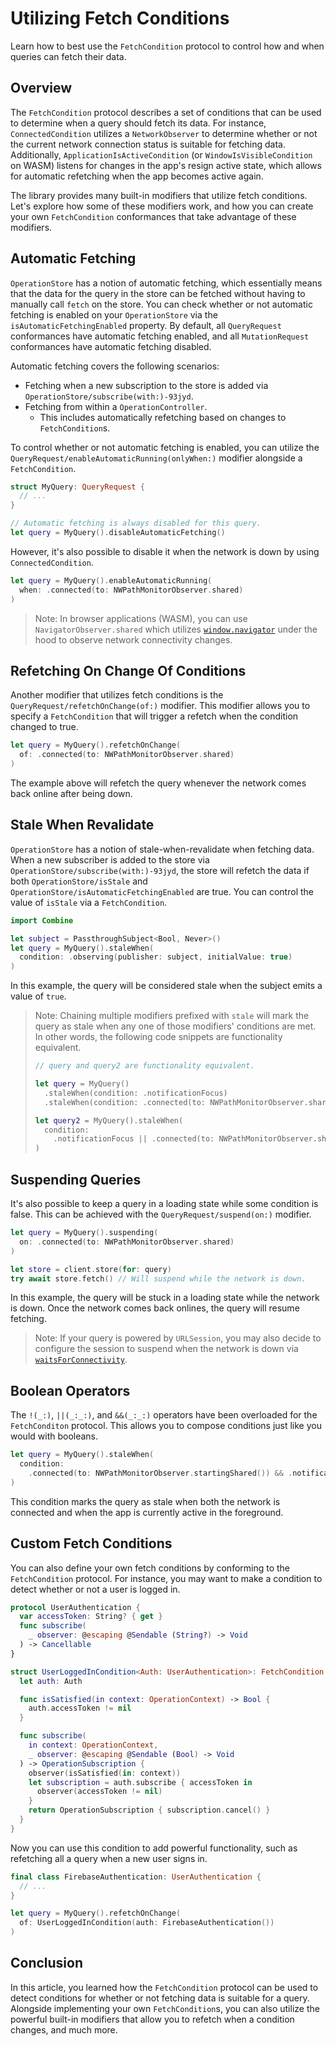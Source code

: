 # Utilizing Fetch Conditions

Learn how to best use the ``FetchCondition`` protocol to control how and when queries can fetch their data.

## Overview

The `FetchCondition` protocol describes a set of conditions that can be used to determine when a query should fetch its data. For instance, ``ConnectedCondition`` utilizes a ``NetworkObserver`` to determine whether or not the current network connection status is suitable for fetching data. Additionally, ``ApplicationIsActiveCondition`` (or `WindowIsVisibleCondition` on WASM) listens for changes in the app's resign active state, which allows for automatic refetching when the app becomes active again.

The library provides many built-in modifiers that utilize fetch conditions. Let's explore how some of these modifiers work, and how you can create your own `FetchCondition` conformances that take advantage of these modifiers.

## Automatic Fetching

``OperationStore`` has a notion of automatic fetching, which essentially means that the data for the query in the store can be fetched without having to manually call `fetch` on the store. You can check whether or not automatic fetching is enabled on your `OperationStore` via the `isAutomaticFetchingEnabled` property. By default, all ``QueryRequest`` conformances have automatic fetching enabled, and all ``MutationRequest`` conformances have automatic fetching disabled.

Automatic fetching covers the following scenarios:
- Fetching when a new subscription to the store is added via ``OperationStore/subscribe(with:)-93jyd``.
- Fetching from within a ``OperationController``.
  - This includes automatically refetching based on changes to `FetchCondition`s.

To control whether or not automatic fetching is enabled, you can utilize the ``QueryRequest/enableAutomaticRunning(onlyWhen:)`` modifier alongside a `FetchCondition`.

```swift
struct MyQuery: QueryRequest {
  // ...
}

// Automatic fetching is always disabled for this query.
let query = MyQuery().disableAutomaticFetching()
```

However, it's also possible to disable it when the network is down by using `ConnectedCondition`.

```swift
let query = MyQuery().enableAutomaticRunning(
  when: .connected(to: NWPathMonitorObserver.shared)
)
```

> Note: In browser applications (WASM), you can use `NavigatorObserver.shared` which utilizes [`window.navigator`](https://developer.mozilla.org/en-US/docs/Web/API/Navigator) under the hood to observe network connectivity changes.

## Refetching On Change Of Conditions

Another modifier that utilizes fetch conditions is the ``QueryRequest/refetchOnChange(of:)`` modifier. This modifier allows you to specify a `FetchCondition` that will trigger a refetch when the condition changed to true.

```swift
let query = MyQuery().refetchOnChange(
  of: .connected(to: NWPathMonitorObserver.shared)
)
```

The example above will refetch the query whenever the network comes back online after being down.

## Stale When Revalidate

`OperationStore` has a notion of stale-when-revalidate when fetching data. When a new subscriber is added to the store via ``OperationStore/subscribe(with:)-93jyd``, the store will refetch the data if both ``OperationStore/isStale`` and ``OperationStore/isAutomaticFetchingEnabled`` are true. You can control the value of `isStale` via a `FetchCondition`.

```swift
import Combine

let subject = PassthroughSubject<Bool, Never>()
let query = MyQuery().staleWhen(
  condition: .observing(publisher: subject, initialValue: true)
)
```

In this example, the query will be considered stale when the subject emits a value of `true`.

> Note: Chaining multiple modifiers prefixed with `stale` will mark the query as stale when any one of those modifiers' conditions are met. In other words, the following code snippets are functionality equivalent.
> ```swift
> // query and query2 are functionality equivalent.
>
> let query = MyQuery()
>   .staleWhen(condition: .notificationFocus)
>   .staleWhen(condition: .connected(to: NWPathMonitorObserver.shared))
>
> let query2 = MyQuery().staleWhen(
>   condition:
>     .notificationFocus || .connected(to: NWPathMonitorObserver.shared)
> )
> ```

## Suspending Queries

It's also possible to keep a query in a loading state while some condition is false. This can be achieved with the ``QueryRequest/suspend(on:)`` modifier.

```swift
let query = MyQuery().suspending(
  on: .connected(to: NWPathMonitorObserver.shared)
)

let store = client.store(for: query)
try await store.fetch() // Will suspend while the network is down.
```

In this example, the query will be stuck in a loading state while the network is down. Once the network comes back onlines, the query will resume fetching.

> Note: If your query is powered by `URLSession`, you may also decide to configure the session to suspend when the network is down via [`waitsForConnectivity`](https://developer.apple.com/documentation/foundation/urlsessionconfiguration/2908812-waitsforconnectivity).

## Boolean Operators

The ``!(_:)``, ``||(_:_:)``, and ``&&(_:_:)`` operators have been overloaded for the `FetchConditon` protocol. This allows you to compose conditions just like you would with booleans.

```swift
let query = MyQuery().staleWhen(
  condition:
    .connected(to: NWPathMonitorObserver.startingShared()) && .notificationFocus
)
```

This condition marks the query as stale when both the network is connected and when the app is currently active in the foreground.

## Custom Fetch Conditions

You can also define your own fetch conditions by conforming to the `FetchCondition` protocol. For instance, you may want to make a condition to detect whether or not a user is logged in.

```swift
protocol UserAuthentication {
  var accessToken: String? { get }
  func subscribe(
    _ observer: @escaping @Sendable (String?) -> Void
  ) -> Cancellable
}

struct UserLoggedInCondition<Auth: UserAuthentication>: FetchCondition {
  let auth: Auth

  func isSatisfied(in context: OperationContext) -> Bool {
    auth.accessToken != nil
  }

  func subscribe(
    in context: OperationContext,
    _ observer: @escaping @Sendable (Bool) -> Void
  ) -> OperationSubscription {
    observer(isSatisfied(in: context))
    let subscription = auth.subscribe { accessToken in
      observer(accessToken != nil)
    }
    return OperationSubscription { subscription.cancel() }
  }
}
```

Now you can use this condition to add powerful functionality, such as refetching all a query when a new user signs in.

```swift
final class FirebaseAuthentication: UserAuthentication {
  // ...
}

let query = MyQuery().refetchOnChange(
  of: UserLoggedInCondition(auth: FirebaseAuthentication())
)
```

## Conclusion

In this article, you learned how the `FetchCondition` protocol can be used to detect conditions for whether or not fetching data is suitable for a query. Alongside implementing your own `FetchCondition`s, you can also utilize the powerful built-in modifiers that allow you to refetch when a condition changes, and much more.
